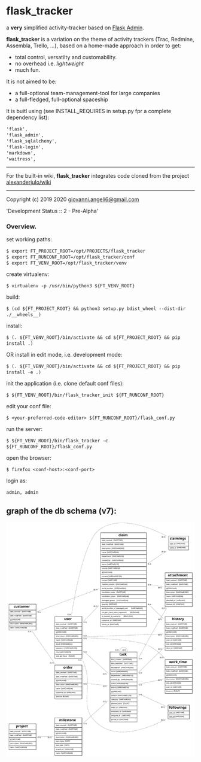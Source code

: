 # flask_tracker

a **very** simplified activity-tracker based on [Flask Admin](https://flask-admin.readthedocs.io).

**flask_tracker** is a variation on the theme of activity trackers (Trac, Redmine, Assembla, Trello, ...), based on a home-made approach in order to get:

  * total control, versatilty and customability.
  * no overhead i.e. *lightweight*
  * much fun.

It is not aimed to be:

  * a full-optional team-management-tool for large companies
  * a full-fledged, full-optional spaceship

It is buitl using (see INSTALL_REQUIRES in setup.py fpr a complete dependency list):

    'flask',
    'flask_admin',
    'flask_sqlalchemy',
    'flask-login',
    'markdown',
    'waitress',

___________________________

For the built-in wiki, **flask_tracker** integrates code cloned from the project [alexanderjulo/wiki](https://github.com/alexanderjulo/wiki)

___________________________

Copyright (c) 2019 2020 giovanni.angeli6@gmail.com

'Development Status :: 2 - Pre-Alpha'

### Overview.

set working paths:

    $ export FT_PROJECT_ROOT=/opt/PROJECTS/flask_tracker
    $ export FT_RUNCONF_ROOT=/opt/flask_tracker/conf
    $ export FT_VENV_ROOT=/opt/flask_tracker/venv

create virtualenv:

    $ virtualenv -p /usr/bin/python3 ${FT_VENV_ROOT}

build:

    $ (cd ${FT_PROJECT_ROOT} && python3 setup.py bdist_wheel --dist-dir ./__wheels__)

install:

    $ (. ${FT_VENV_ROOT}/bin/activate && cd ${FT_PROJECT_ROOT} && pip install .)

OR install in edit mode, i.e. development mode:

    $ (. ${FT_VENV_ROOT}/bin/activate && cd ${FT_PROJECT_ROOT} && pip install -e .)

init the application (i.e. clone default conf files):

    $ ${FT_VENV_ROOT}/bin/flask_tracker_init ${FT_RUNCONF_ROOT}

edit your conf file:

    $ <your-preferred-code-editor> ${FT_RUNCONF_ROOT}/flask_conf.py

run the server:

    $ ${FT_VENV_ROOT}/bin/flask_tracker -c ${FT_RUNCONF_ROOT}/flask_conf.py

open the browser:

    $ firefox <conf-host>:<conf-port>
    
login as: 

    admin, admin

## graph of the db schema (v7):

<img src="/doc/tracker.v7.sqlite.svg" alt="db schema" style="width: 640px;"/>
